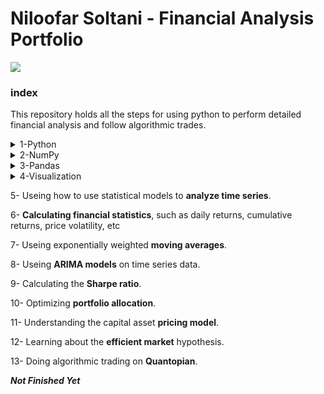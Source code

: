 


<h1 align="left">Niloofar Soltani - Financial Analysis Portfolio </h1>
<p align="left"> <img src="https://i.ytimg.com/vi/SEQbb8w7VTw/maxresdefault.jpg" /> </p>
<h3 align="left">index</h3>

<p align="left">This repository holds all the steps for using python to perform detailed financial analysis and follow algorithmic trades.</p>
<details>
  <summary>1-Python</summary>
  
<h2><a href="https://github.com/NiloofarSoltani/Financial-analysis-and-algorithmic-trading-with-python/blob/master/python_exercise.py">Basic Python Exercises</a></h2>
  
  - Calculating square root
  - Seperating different part of a string
  - Nested dictionary
  - Find and extract an specific part of a scentence
  - Check if a certain word is in the sentence
  - Counting a specific word in the sentence

</details>


<details>
  <summary>2-NumPy</summary>
  
## [Useing _NumPy_ to quickly work with numerical data](https://github.com/NiloofarSoltani/Financial-analysis-and-algorithmic-trading-with-python/blob/master/numpy_exercise.py)
### _NumPy_ Create List 
- Range
- Linspace(evenly spaced)
### _NumPy_ Create Matrix
- Reshape
### _NumPy_ Operations
### _NumPy_ Indexing and Selection
### _NumPy_ Conditional selection
### _NumPy_ Exercise
</details>


<details>
  <summary>3-Pandas</summary>
  
## [Useing _Pandas_ to analyze and visualize data](https://github.com/NiloofarSoltani/Financial-analysis-and-algorithmic-trading-with-python/blob/master/pandas_exercise.ipynb)
### Pandas Creating a Series
 - list and lables
 - dictionary
 - array
### Pandas Creating DataFrames
- Selecting columns and rows
- Creating new columns
- Deleting columns
- Select one element of dataframe
- Conitional selecting 
- Indexing specification
### Pandas Data Missing
- Delet
- Fill
### Pandas Group By
### Pandas Merging ,Joining ,Concatenating DataFrames 
### Pandas Operations
- amount of unique values
- amount of each value
- method
- list of columns / rows
- sorting
- multi index out of dataframes
### PandasData Input and Output
### Pandas Exersice
</details>


<details>
  <summary>4-Visualization</summary>
  
## [Useing _Matplotlib_ to create custom plots](https://github.com/NiloofarSoltani/Financial-analysis-and-algorithmic-trading-with-python/blob/master/visualization_exercise.ipynb)
### Matplotlib
### Pandas Visualization
### Pandas Time Series Visualization
### Pandas Visualization Exercises

</details>

5- Useing how to use statistical models to **analyze time series**.

6- **Calculating financial statistics**, such as daily returns, cumulative returns, price volatility, etc

7- Useing exponentially weighted **moving averages**.

8- Useing **ARIMA models** on time series data.

9- Calculating the **Sharpe ratio**.

10- Optimizing **portfolio allocation**.

11- Understanding the capital asset **pricing model**.

12- Learning about the **efficient market** hypothesis.

13- Doing algorithmic trading on **Quantopian**.

  ***Not Finished Yet***
